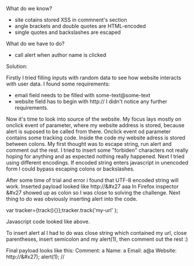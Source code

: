 What do we know? 
- site cotains stored XSS in commnent's section
- angle brackets and double quotes are HTML-encoded
- single quotes and backslashes are escaped

What do we have to do?
- call alert when author name is clicked

Solution:

Firstly I tried filling inputs with random data to see how website interacts with user data. 
I found some requirements:
- email field needs to be filled with some-text@some-text
- website field has to begin with http://
I didn't notice any further requirements.

Now it's time to look into source of the website. My focus lays mostly on onclick event of <a> parameter, where my website address is stored, because alert is suposed to be called from there.
Onclick event od <a> parameter contains some tracking code. Inside the code my website adress is stored between colons. My first thought was to escape string, run alert and comment out the rest.
I tried to insert some "forbiden" characters not really hoping for anything and as expected nothing really happened.
Next I tried using different encodings. If encoded string enters javascript in unencoded form I could bypass escaping colons or backslashes. 

After some time of trial and error i found that UTF-8 encoded string will work. 
Inserted payload looked like http://&#x27 aaa 
In Firefox inspector &#x27 showed up as colon so I was close to solving the challenge. 
Next thing to do was obviously inserting alert into the code.

var tracker={track(){}};tracker.track('my-url' );

Javascript code looked like above. 

To insert alert al I had to do was close string which contained my url, close parentheses, insert semicolon and my alert(1), then comment out the rest :)

Final payload looks like this:
Comment: a
Name: a
Email: a@a
Website: http://&#x27); alert(1); //
